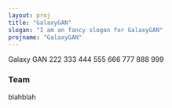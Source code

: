 ```yaml
---
layout: proj
title: "GalaxyGAN"
slogan: "I am an fancy slogan for GalaxyGAN"
projname: "GalaxyGAN"
---
```


Galaxy GAN 222 333 444 555 666 777 888 999




### Team

blahblah

